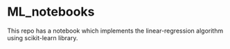 # ML_notebooks

 This repo has a notebook which implements the linear-regression algorithm using scikit-learn library.

